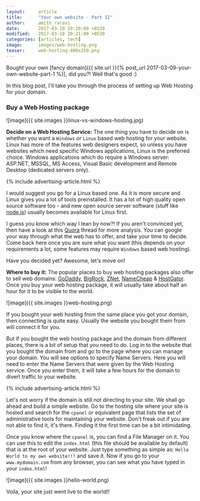 ```yaml
---
layout:     article
title:      "Your own website - Part II"
author:     amith_raravi
date:       2017-03-10 20:20:00 +0530
modified:   2017-03-18 20:21:00 +0530
categories: [articles, tech]
image:      images/web-hosting.png
teaser:     web-hosting-400x250.png
---
```


Bought your own [fancy domain]({{ site.url }}{% post_url 2017-03-09-your-own-website-part-1 %}), did you?! Well that's good :)

In this blog post, I'll take you through the process of setting up Web Hosting for your domain.

### Buy a Web Hosting package

![image]({{ site.images }}linux-vs-windows-hosting.jpg)

**Decide on a Web Hosting Service:** The one thing you have to decide on is whether you want a `Windows` or `Linux` based web hosting for your website. Linux has more of the features web designers expect, so unless you have websites which need specific Windows applications, Linux is the preferred choice. Windows applications which do require a Windows server: ASP.NET, MSSQL, MS Access, Visual Basic development and Remote Desktop (dedicated servers only).

{% include advertising-article.html %}

I would suggest you go for a Linux based one. As it is more secure and Linux gives you a lot of tools preinstalled. It has a lot of high quality open source software too - and new open source server software (stuff like [node.js](https://www.w3schools.com/nodejs/nodejs_intro.asp)) usually becomes available for Linux first.

I guess you know which way I lean by now?! If you aren't convinced yet, then have a look at this [Quora](https://www.quora.com/What-is-the-difference-between-Windows-and-Linux-for-web-hosting) thread for more analysis. You can google your way through what the web has to offer, and take your time to decide. Come back here once you are sure what you want (this depends on your requirements a lot, some features may require `Windows` based web hosting).

Have you decided yet? Awesome, let's move on!

**Where to buy it:** The popular places to buy web hosting packages also offer to sell web domains:  [GoDaddy](https://www.godaddy.com), [BigRock](https://www.bigrock.in), [ZNet](https://www.znetlive.com), [NameCheap](https://www.namecheap.com/) & [HostGator](https://www.hostgator.in). Once you buy your web hosting package, it will usually take about half an hour for it to be visible to the world.

![image]({{ site.images }}web-hosting.png)

If you bought your web hosting from the same place you got your domain, then connecting is quite easy. Usually the website you bought them from will connect it for you.

But if you bought the web hosting package and the domain from different places, there is a bit of setup that you need to do. Log in to the website that you bought the domain from and go to the page where you can manage your domain. You will see options to specify Name Servers. Here you will need to enter the Name Servers that were given by the Web Hosting service. Once you enter them, it will take a few hours for the domain to divert traffic to your website.

{% include advertising-article.html %}

Let's not worry if the domain is still not directing to your site. We shall go ahead and build a simple website. Go to the hosting site where your site is hosted and search for the `cpanel` or equivalent page that lists the set of administrative tools for maintaining your website. Don't freak out if you are not able to find it, it's there. Finding it the first time can be a bit intimidating.

Once you know where the `cpanel` is, you can find a File Manager on it. You can use this to edit the `index.html` (this file should be available by default) that is at the root of your website. Just type something as simple as: `Hello World to my own website!!!` and save it. Now if you go to your `www.mydomain.com` from any browser, you can see what you have typed in your `index.html`!

![image]({{ site.images }}hello-world.png)

Voila, your site just went live to the world!!
